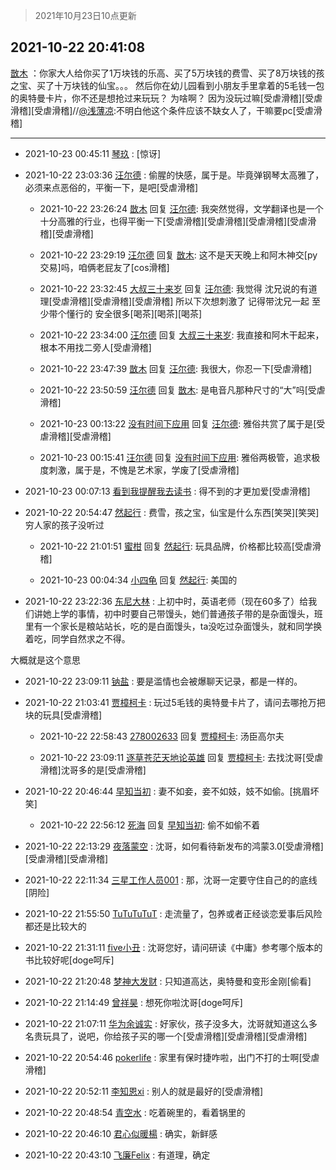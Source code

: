 > 2021年10月23日10点更新
<link rel="stylesheet" href="https://cdn.jsdelivr.net/gh/taotie6/sampleJSON@main/css/photo_show.css">
<meta name="referrer" content="no-referrer" />


 ## 2021-10-22 20:41:08 

 [㪚木](https://www.coolapk.com/feed/30876532?shareKey=M2I1YWMwYTU0ZjZmNjE3MmI4YWU~) ：你家大人给你买了1万块钱的乐高、买了5万块钱的费雪、买了8万块钱的孩之宝、买了十万块钱的仙宝。。。
然后你在幼儿园看到小朋友手里拿着的5毛钱一包的奥特曼卡片，你不还是想抢过来玩玩？
为啥啊？<!--break-->
因为没玩过嘛[受虐滑稽][受虐滑稽][受虐滑稽]//<a class="feed-link-uname" href="/u/浅薄凉">@浅薄凉</a>:不明白他这个条件应该不缺女人了，干嘛要pc[受虐滑稽] 

<div class="album">
</div>

 ------- 

- 2021-10-23 00:45:11 [琴玖](uid=2151965) : [惊讶] 

- 2021-10-22 23:03:36 [汪尔德](uid=1595236) : 偷腥的快感，属于是。毕竟弹钢琴太高雅了，必须来点恶俗的，平衡一下，是吧[受虐滑稽] 

    - 2021-10-22 23:26:24 [㪚木](uid=1081091) 回复 [汪尔德](uid=1595236): 我突然觉得，文学翻译也是一个十分高雅的行业，也得平衡一下[受虐滑稽][受虐滑稽][受虐滑稽][受虐滑稽][受虐滑稽] 

    - 2021-10-22 23:29:19 [汪尔德](uid=1595236) 回复 [㪚木](uid=1081091): 这不是天天晚上和阿木神交[py交易]吗，咱俩老屁友了[cos滑稽] 

    - 2021-10-22 23:32:45 [大叔三十来岁](uid=5360167) 回复 [汪尔德](uid=1595236): 我觉得 沈兄说的有道理[受虐滑稽][受虐滑稽][受虐滑稽]  所以下次想刺激了  记得带沈兄一起  至少带个懂行的 安全很多[喝茶][喝茶][喝茶] 

    - 2021-10-22 23:34:00 [汪尔德](uid=1595236) 回复 [大叔三十来岁](uid=5360167): 我直接和阿木干起来，根本不用找二旁人[受虐滑稽] 

    - 2021-10-22 23:47:39 [㪚木](uid=1081091) 回复 [汪尔德](uid=1595236): 我很大，你忍一下[受虐滑稽] 

    - 2021-10-22 23:50:59 [汪尔德](uid=1595236) 回复 [㪚木](uid=1081091): 是电音凡那种尺寸的“大”吗[受虐滑稽] 

    - 2021-10-23 00:13:22 [没有时间下应用](uid=2609694) 回复 [汪尔德](uid=1595236): 雅俗共赏了属于是[受虐滑稽][受虐滑稽] 

    - 2021-10-23 00:15:41 [汪尔德](uid=1595236) 回复 [没有时间下应用](uid=2609694): 雅俗两极管，追求极度刺激，属于是，不愧是艺术家，学废了[受虐滑稽] 

- 2021-10-23 00:07:13 [看到我提醒我去读书](uid=2577914) : 得不到的才更加爱[受虐滑稽] 

- 2021-10-22 20:54:47 [然起行](uid=2111263) : 费雪，孩之宝，仙宝是什么东西[笑哭][笑哭]穷人家的孩子没听过 

    - 2021-10-22 21:01:51 [蜜柑](uid=1097842) 回复 [然起行](uid=2111263): 玩具品牌，价格都比较高[受虐滑稽] 

    - 2021-10-23 00:04:34 [小四龟](uid=703974) 回复 [然起行](uid=2111263): 美国的 

- 2021-10-22 23:22:36 [东尼大林](uid=1612569) : 上初中时，英语老师（现在60多了）给我们讲她上学的事情，初中时要自己带馒头，她们普通孩子带的是杂面馒头，班里有一个家长是粮站站长，吃的是白面馒头，ta没吃过杂面馒头，就和同学换着吃，同学自然求之不得。

大概就是这个意思 

- 2021-10-22 23:09:11 [钠盐](uid=996703) : 要是滥情也会被爆聊天记录，都是一样的。 

- 2021-10-22 21:03:41 [贾樟柯卡](uid=4286768) : 玩过5毛钱的奥特曼卡片了，请问去哪抢万把块的玩具[受虐滑稽] 

    - 2021-10-22 22:58:43 [278002633](uid=130056) 回复 [贾樟柯卡](uid=4286768): 汤臣高尔夫 

    - 2021-10-22 23:09:11 [逐草苍茫天地论英雄](uid=1268689) 回复 [贾樟柯卡](uid=4286768): 去找沈哥[受虐滑稽]沈哥多的是[受虐滑稽] 

- 2021-10-22 20:46:44 [早知当初](uid=2588855) : 妻不如妾，妾不如妓，妓不如偷。[挑眉坏笑] 

    - 2021-10-22 22:56:12 [死海](uid=850170) 回复 [早知当初](uid=2588855): 偷不如偷不着 

- 2021-10-22 22:13:29 [夜落蒙空](uid=3148578) : 沈哥，如何看待新发布的鸿蒙3.0[受虐滑稽][受虐滑稽][受虐滑稽] 

- 2021-10-22 22:11:34 [三星工作人员001](uid=637106) : 那，沈哥一定要守住自己的的底线[阴险] 

- 2021-10-22 21:55:50 [TuTuTuTuT](uid=1433312) : 走流量了，包养或者正经谈恋爱事后风险都还是比较大的 

- 2021-10-22 21:31:11 [five小丑](uid=2571337) : 沈哥您好，请问研读《中庸》参考哪个版本的书比较好呢[doge呵斥] 

- 2021-10-22 21:20:48 [梦神大发财](uid=14296465) : 只知道高达，奥特曼和变形金刚[偷看] 

- 2021-10-22 21:14:49 [曾祥昊](uid=6695078) : 想死你啦沈哥[doge呵斥] 

- 2021-10-22 21:07:11 [华为余诚实](uid=1792952) : 好家伙，孩子没多大，沈哥就知道这么多名贵玩具了，说吧，你给孩子买的哪一个[受虐滑稽][受虐滑稽][受虐滑稽] 

- 2021-10-22 20:54:46 [pokerlife](uid=575409) : 家里有保时捷咋啦，出门不打的士啊[受虐滑稽] 

- 2021-10-22 20:52:11 [李知恩xi](uid=2568820) : 别人的就是最好的[受虐滑稽] 

- 2021-10-22 20:48:54 [青空水](uid=2178733) : 吃着碗里的，看着锅里的 

- 2021-10-22 20:46:10 [君心似暖楊](uid=3303409) : 确实，新鲜感 

- 2021-10-22 20:43:10 [飞廉Felix](uid=900024) : 有道理，确定 

